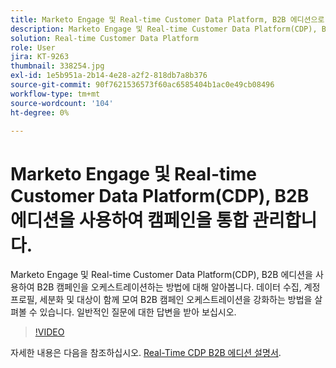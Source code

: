 ```yaml
---
title: Marketo Engage 및 Real-time Customer Data Platform, B2B 에디션으로 캠페인 오케스트레이션
description: Marketo Engage 및 Real-time Customer Data Platform(CDP), B2B 에디션을 사용하여 캠페인을 오케스트레이션하는 방법에 대해 알아봅니다.
solution: Real-time Customer Data Platform
role: User
jira: KT-9263
thumbnail: 338254.jpg
exl-id: 1e5b951a-2b14-4e28-a2f2-818db7a8b376
source-git-commit: 90f7621536573f60ac6585404b1ac0e49cb08496
workflow-type: tm+mt
source-wordcount: '104'
ht-degree: 0%

---
```


# Marketo Engage 및 Real-time Customer Data Platform(CDP), B2B 에디션을 사용하여 캠페인을 통합 관리합니다.

Marketo Engage 및 Real-time Customer Data Platform(CDP), B2B 에디션을 사용하여 B2B 캠페인을 오케스트레이션하는 방법에 대해 알아봅니다. 데이터 수집, 계정 프로필, 세분화 및 대상이 함께 모여 B2B 캠페인 오케스트레이션을 강화하는 방법을 살펴볼 수 있습니다. 일반적인 질문에 대한 답변을 받아 보십시오.

>[!VIDEO](https://video.tv.adobe.com/v/338254?quality=12&learn=on)

자세한 내용은 다음을 참조하십시오. [Real-Time CDP B2B 에디션 설명서](https://experienceleague.adobe.com/docs/experience-platform/rtcdp/b2b-overview.html).
